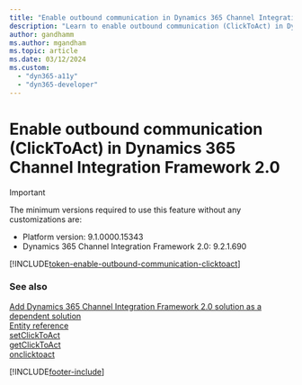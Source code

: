 ```yaml
---
title: "Enable outbound communication in Dynamics 365 Channel Integration Framework 2.0 | MicrosoftDocs"
description: "Learn to enable outbound communication (ClickToAct) in Dynamics 365 Channel Integration Framework 2.0."
author: gandhamm 
ms.author: mgandham
ms.topic: article
ms.date: 03/12/2024
ms.custom: 
  - "dyn365-a11y"
  - "dyn365-developer"
---
```


# Enable outbound communication (ClickToAct) in Dynamics 365 Channel Integration Framework 2.0

> [!IMPORTANT]
> The minimum versions required to use this feature without any customizations are:
> -	Platform version: 9.1.0000.15343
> -	Dynamics 365 Channel Integration Framework 2.0: 9.2.1.690

[!INCLUDE[token-enable-outbound-communication-clicktoact](../../shared/token-enable-outbound-communication-clicktoact.md)]

### See also

[Add Dynamics 365 Channel Integration Framework 2.0 solution as a dependent solution](../../v1/administer/add-cif-solution-dependent-solution.md)  
[Entity reference](../develop/reference/entities-attributes/msdyn_channelprovider.md)  
[setClickToAct](../../v1/develop/reference/microsoft-ciframework/setClickToAct.md)  
[getClickToAct](../../v1/develop/reference/microsoft-ciframework/getClickToAct.md)  
[onclicktoact](../../v1/develop/reference/events/onclicktoact.md)  

[!INCLUDE[footer-include](../../../includes/footer-banner.md)]
